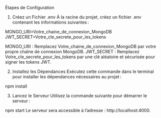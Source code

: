 Étapes de Configuration


1. Créez un Fichier .env
À la racine du projet, créez un fichier .env contenant les informations suivantes :


MONGO_URI=Votre_chaine_de_connexion_MongoDB
JWT_SECRET=Votre_cle_secrete_pour_les_tokens

MONGO_URI : Remplacez Votre_chaine_de_connexion_MongoDB par votre propre chaîne de connexion MongoDB.
JWT_SECRET : Remplacez Votre_cle_secrete_pour_les_tokens par une clé aléatoire et sécurisée pour signer les tokens JWT.


2. Installez les Dépendances
Exécutez cette commande dans le terminal pour installer les dépendances nécessaires au projet :


npm install


3. Lancez le Serveur
Utilisez la commande suivante pour démarrer le serveur :

npm start
Le serveur sera accessible à l’adresse : http://localhost:4000.

